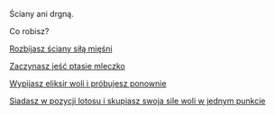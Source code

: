 Ściany ani drgną.

Co robisz?

[Rozbijasz ściany siłą mięśni](../miesnie/miesnie.md)

[Zaczynasz jeść ptasie mleczko](../jedzenie/jedzenie.md)

[Wypijasz eliksir woli i próbujesz ponownie](eliksir/eliksir.md)

[Siadasz w pozycji lotosu i skupiasz swoja sile woli w jednym punkcie](lotos/lotos.md)
